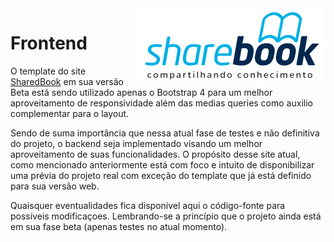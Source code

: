 <img src="logo.png" align="right" />

# Frontend

 O template do site [SharedBook](https://github.com/SharebookBR/) em sua versão Beta está sendo utilizado apenas o Bootstrap 4
para um melhor aproveitamento de responsividade além das medias queries como auxilio complementar
para o layout. 

Sendo de suma importância que nessa atual fase de testes e não definitiva do projeto,
o backend seja implementado visando um melhor aproveitamento de suas funcionalidades. O propósito desse site atual, como mencionado anteriormente está com foco e intuito de disponibilizar uma prévia do projeto real com exceção do template que já está definido para sua versão web.

Quaisquer eventualidades fica disponível aqui o código-fonte para possíveis modificaçoes.
Lembrando-se a princípio que o projeto ainda está em sua fase beta (apenas testes no atual momento).





